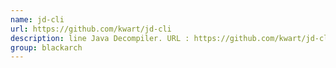 ```yaml
---
name: jd-cli
url: https://github.com/kwart/jd-cli
description: line Java Decompiler. URL : https://github.com/kwart/jd-cli Groups : blackarch blackarch-decompiler blackarch-reversing
group: blackarch
---
```


